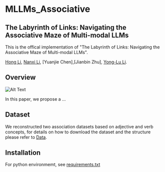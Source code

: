 # MLLMs_Associative

## The Labyrinth of Links: Navigating the Associative Maze of Multi-modal LLMs

This is the offical implementation of "The Labyrinth of Links: Navigating the Associative Maze of Multi-modal LLMs".

[Hong Li](https://github.com/lihong2303), [Nanxi Li](https://github.com/andylinx), [Yuanjie Chen],[Jianbin Zhu], [Yong-Lu Li](https://dirtyharrylyl.github.io).

## Overview

![Alt Text](./Images/teaser_figure.png)

In this paper, we propose a ...

## Dataset

We reconstructed two association datasets based on adjective and verb concepts, for details on how to download the dataset and the structure please refer to [Data](./data/Data.md).

## Installation
For python environmemt, see [requirements.txt](requirements.txt)